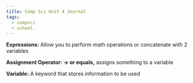 ```yaml
---
title: Comp Sci Unit 4 Journal
tags:
  - compsci
  - school
---
```


**Expressions:** Allow you to perform math operations or concatenate with 2 variables

**Assignment Operator: → or equals,** assigns something to a variable

**Variable:**  A keyword that stores information to be used


